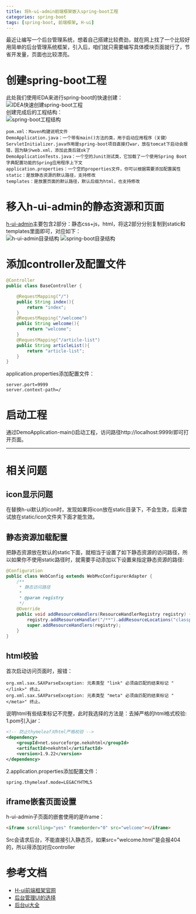```yaml
---
title: 将h-ui-admin前端框架嵌入spring-boot工程
categories: spring-boot
tags: [spring-boot, 前端框架, H-ui]
---
```

最近让编写一个后台管理系统，想着自己搭建比较费劲，就在网上找了一个比较好用简单的后台管理系统框架，引入后，咱们就只需要编写具体模块页面就行了，节省开发量，页面也比较漂亮。 
<!-- more -->
# 创建spring-boot工程
此处我们使用IEDA来进行spring-boot的快速创建：  
![IDEA快速创建spring-boot工程](IDEA快速创建spring-boot工程.gif 'IDEA快速创建spring-boot工程')  
创建完成后的工程结构：  
![spring-boot工程结构](spring-boot工程结构.png 'spring-boot工程结构')  
```  
pom.xml：Maven构建说明文件  
DemoApplication.java：一个带有main()方法的类，用于启动应用程序（关键）  
ServletInitializer.java作用是spring-boot项目直接打war，放在tomcat下启动会报错，因为缺少web.xml，添加此类后就ok了  
DemoApplicationTests.java：一个空的Junit测试类，它加载了一个使用Spring Boot字典配置功能的Spring应用程序上下文  
application.properties：一个空的properties文件，你可以根据需要添加配置属性  
static：是放静态资源的默认路径，支持修改  
templates：是放置页面的默认路径，默认后缀为html，也支持修改  
```  
# 移入h-ui-admin的静态资源和页面
[h-ui-admin](http://www.h-ui.net/H-ui.admin.shtml)主要包含2部分：静态css+js，html，将这2部分分别复制到static和templates里面即可，对应如下：  
![h-ui-admin目录结构](h-ui-admin目录结构.png 'h-ui-admin目录结构')
![spring-boot目录结构](spring-boot目录结构.png 'spring-boot目录结构')  
# 添加controller及配置文件
``` java  
@Controller
public class BaseController {

    @RequestMapping("/")
    public String index(){
        return "index";
    }
    @RequestMapping("/welcome")
    public String welcome(){
        return "welcome";
    }
    @RequestMapping("/article-list")
    public String articleList(){
        return "article-list";
    }
}
```  
application.properties添加配置文件：  
``` properties  
server.port=9999
server.context-path=/
```  
# 启动工程
通过DemoApplication-main()启动工程，访问路径http://localhost:9999/即可打开页面。  

---
# 相关问题
## icon显示问题
在替换h-ui默认的icon时，发现如果将icon放在static目录下，不会生效，后来尝试放在static/icon文件夹下面才能生效。
## 静态资源加载配置
把静态资源放在默认的static下面，就相当于设置了如下静态资源的访问路径，所以如果你不使用static路径时，就需要手动添加以下设置来指定静态资源的路径:  
``` java  
@Configuration
public class WebConfig extends WebMvcConfigurerAdapter {
    /**
     * 静态访问路径
     *
     * @param registry
     */
    @Override
    public void addResourceHandlers(ResourceHandlerRegistry registry) {
        registry.addResourceHandler("/**").addResourceLocations("classpath:/static/");
        super.addResourceHandlers(registry);
    }
}
```  
## html校验
首次启动访问页面时，报错：  
```  
org.xml.sax.SAXParseException: 元素类型 "link" 必须由匹配的结束标记 "</link>" 终止。
org.xml.sax.SAXParseException: 元素类型 "meta" 必须由匹配的结束标记 "</meta>" 终止。
```  
说明html有些结束标记不完整，此时我选择的方法是：去掉严格的html格式校验:  
1.pom引入jar：  
``` xml  
<!-- 防止thymeleaf对html严格校验 -->
<dependency>
    <groupId>net.sourceforge.nekohtml</groupId>
    <artifactId>nekohtml</artifactId>
    <version>1.9.22</version>
</dependency>
```  
2.application.properties添加配置文件：  
``` properties  
spring.thymeleaf.mode=LEGACYHTML5
```  
## iframe嵌套页面设置
h-ui-admin子页面的嵌套使用的是iframe：  
``` html  
<iframe scrolling="yes" frameborder="0" src="welcome"></iframe>
```  
Src会请求后台，不能直接引入静态页，如果src="welcome.html"是会报404的，所以得添加对应controller
# 参考文档
- [H-ui前端框架官网](http://www.h-ui.net/index.shtml)  
- [后台管理UI的选择](https://www.cnblogs.com/smallfa/p/5784251.html)  
- [后台ui大全](https://blog.csdn.net/m0_37499059/article/details/80519211)  
